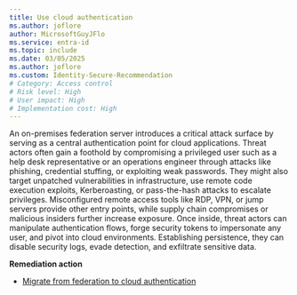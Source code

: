 ```yaml
---
title: Use cloud authentication 
ms.author: joflore
author: MicrosoftGuyJFlo
ms.service: entra-id
ms.topic: include
ms.date: 03/05/2025
ms.author: joflore
ms.custom: Identity-Secure-Recommendation
# Category: Access control
# Risk level: High
# User impact: High
# Implementation cost: High
---
```

An on-premises federation server introduces a critical attack surface by serving as a central authentication point for cloud applications. Threat actors often gain a foothold by compromising a privileged user such as a help desk representative or an operations engineer through attacks like phishing, credential stuffing, or exploiting weak passwords. They might also target unpatched vulnerabilities in infrastructure, use remote code execution exploits, Kerberoasting, or pass-the-hash attacks to escalate privileges. Misconfigured remote access tools like RDP, VPN, or jump servers provide other entry points, while supply chain compromises or malicious insiders further increase exposure. Once inside, threat actors can manipulate authentication flows, forge security tokens to impersonate any user, and pivot into cloud environments. Establishing persistence, they can disable security logs, evade detection, and exfiltrate sensitive data.

**Remediation action**

- [Migrate from federation to cloud authentication](/entra/identity/hybrid/connect/migrate-from-federation-to-cloud-authentication)
